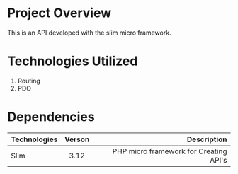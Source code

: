 # Project Overview
This is an API developed with the slim micro framework.

# Technologies Utilized 
1. Routing 
2. PDO

# Dependencies
| Technologies  | Verson        | Description                           |
| ------------- |:-------------:| ------------------------------------: |
| Slim          | 3.12          | PHP micro framework for Creating API's|